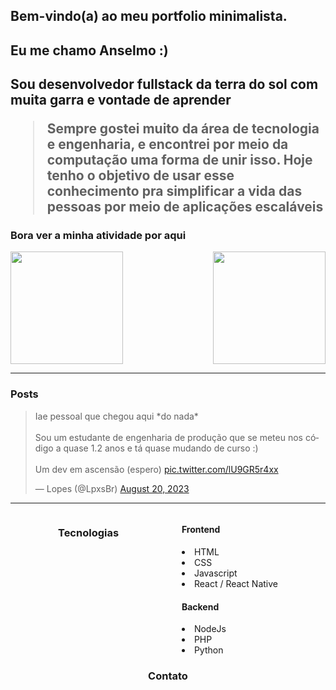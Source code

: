 ## Bem-vindo(a) ao meu portfolio minimalista.

<div align="start">
  <h2>Eu me chamo Anselmo :)<h2>
  <p>Sou desenvolvedor fullstack da terra do sol com muita garra e vontade de aprender</p>
  <blockquote class="about-me">
    <p>Sempre gostei muito da área de tecnologia e engenharia, e encontrei por meio da computação uma forma de unir isso. Hoje tenho o objetivo de usar esse conhecimento pra simplificar       a vida das pessoas por meio de aplicações escaláveis</p>
  </blockquote>
</div>
    
<div class="activitie-container">
<div class="title">
  <h3>Bora ver a minha atividade por aqui</h3>
</div>

<div class="activities">
    <img  class="activitie-panel" height="180em" src="https://github-readme-stats.vercel.app/api?username=LpxsBr&show_icons=true&theme=github_dark&include_all_commits=true&count_private=true"/>
    <img  class="lang-panel" align="right" height="180em" src="https://github-readme-stats.vercel.app/api/top-langs/?username=LpxsBr&layout=compact&langs_count=16&theme=github_dark"/>
</div>

</div>

---

<div class="posts-container">
  <div class="title">
    <h3>Posts</h3>
  </div>
  <div class="blockquote">
    <blockquote class="twitter-tweet"><p lang="pt" dir="ltr">Iae pessoal que chegou aqui *do nada*<br><br>Sou um estudante de engenharia de produção que se meteu nos código a quase 1.2 anos e tá quase mudando de curso :)<br><br>Um dev em ascensão (espero) <a href="https://t.co/lU9GR5r4xx">pic.twitter.com/lU9GR5r4xx</a></p>&mdash; Lopes (@LpxsBr) <a href="https://twitter.com/LpxsBr/status/1693055859620802784?ref_src=twsrc%5Etfw">August 20, 2023</a></blockquote>
    </div>
</div>

---

<div style="display: flex; justify-content: center; gap: 20%" class="technologie-container">
  <div class="title">
    <h3>Tecnologias</h3>
  </div>
  <div class="techologies-list">
    <div>
      <h4>Frontend</h4>
      <li>HTML</li>
      <li>CSS</li>
      <li>Javascript</li>
      <li>React / React Native</li>
    </div>
    <div>
      <h4>Backend</h4>
      <li>NodeJs</li>
      <li>PHP</li>
      <li>Python</li>
    </div>
  </div>
</div>

<div align="center">
  <div class="title">
    <h3>Contato</h3>
  </div>
  <a href="https://www.linkedin.com/in/anselmolopess" target="_blank>
    <img  width="150em" src="https://img.shields.io/badge/-Anselmo%20Lopes-blue?style=flat-square&logo=Linkedin&logoColor=white&link=https://www.linkedin.com/in/anselmolopess"/>
  </a>
  
</div>
